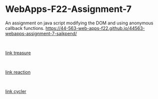 # WebApps-F22-Assignment-7
An assignment on java script modifying the DOM and using anonymous callback functions.
https://44-563-web-apps-f22.github.io/44563-webapps-assignment-7-saikpend/

<br>

 [link treasure](https://44-563-web-apps-f22.github.io/44563-webapps-assignment-7-saikpend/treasure.html)

<br>

[link reaction](https://44-563-web-apps-f22.github.io/44563-webapps-assignment-7-saikpend/reaction.html)

<br>

[link cycler](https://44-563-web-apps-f22.github.io/44563-webapps-assignment-7-saikpend/cycler.html)